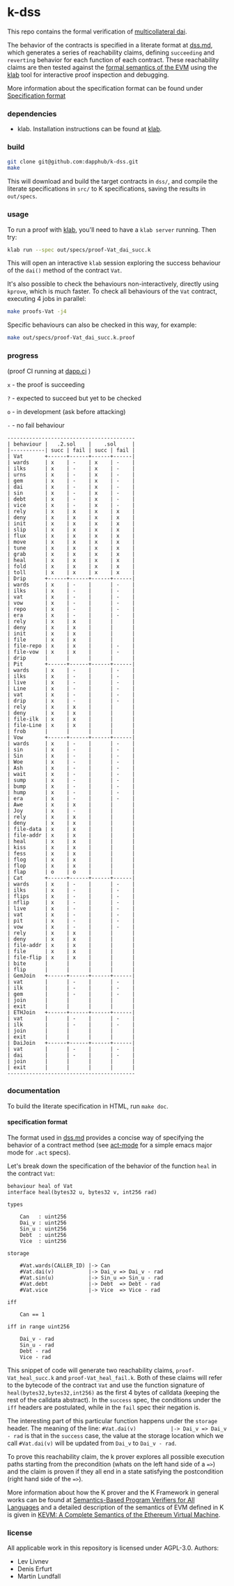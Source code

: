 # k-dss

This repo contains the formal verification of [multicollateral dai](https://github.com/makerdao/dss).

The behavior of the contracts is specified in a literate format at [dss.md](src/dss.md), which generates a series of reachability claims, defining `succeeding` and `reverting` behavior for each function of each contract. These reachability claims are then tested against the [formal semantics of the EVM](https://github.com/kframework/evm-semantics) using the [klab](https://github.com/dapphub/klab) tool for interactive proof inspection and debugging.

More information about the specification format can be found under [Specification format](###Specification-format)

### dependencies
* klab. Installation instructions can be found at [klab](https://github.com/dapphub/klab).

### build
```sh
git clone git@github.com:dapphub/k-dss.git
make
```

This will download and build the target contracts in `dss/`, and compile the literate specifications in `src/` to K specifications, saving the results in `out/specs`.

### usage

To run a proof with [klab](https://github.com/dapphub/klab), you'll need to have a `klab server` running. Then try:
```sh
klab run --spec out/specs/proof-Vat_dai_succ.k
```

This will open an interactive `klab` session exploring the success behaviour of the `dai()` method of the contract `Vat`.

It's also possible to check the behaviours non-interactively, directly using `kprove`, which is much faster. To check all behaviours of the `Vat` contract, executing 4 jobs in parallel:
```sh
make proofs-Vat -j4
```

Specific behaviours can also be checked in this way, for example:
```sh
make out/specs/proof-Vat_dai_succ.k.proof
```

### progress

(proof CI running at [dapp.ci](https://dapp.ci) )

`x` - the proof is succeeding

`?` - expected to succeed but yet to be checked

`o` - in development (ask before attacking)

`-` - no fail behaviour

```
-----------------------------------------
| behaviour |   .2.sol    |    .sol     |
|-----------| succ | fail | succ | fail |
| Vat       +------+------+------+------|
| wards     | x    | -    | x    | -    |
| ilks      | x    | -    | x    | -    |
| urns      | x    | -    | x    | -    |
| gem       | x    | -    | x    | -    |
| dai       | x    | -    | x    | -    |
| sin       | x    | -    | x    | -    |
| debt      | x    | -    | x    | -    |
| vice      | x    | -    | x    | -    |
| rely      | x    | x    | x    | x    |
| deny      | x    | x    | x    | x    |
| init      | x    | x    | x    | x    |
| slip      | x    | x    | x    | x    |
| flux      | x    | x    | x    | x    |
| move      | x    | x    | x    | x    |
| tune      | x    | x    | x    | x    |
| grab      | x    | x    | x    | x    |
| heal      | x    | x    | x    | x    |
| fold      | x    | x    | x    | x    |
| toll      | x    | x    | x    | x    |
| Drip      +------+------+------+------|
| wards     | x    | -    |      | -    |
| ilks      | x    | -    |      | -    |
| vat       | x    | -    |      | -    |
| vow       | x    | -    |      | -    |
| repo      | x    | -    |      | -    |
| era       | x    | -    |      | -    |
| rely      | x    | x    |      |      |
| deny      | x    | x    |      |      |
| init      | x    | x    |      |      |
| file      | x    | x    |      |      |
| file-repo | x    | x    |      | -    |
| file-vow  | x    | x    |      | -    |
| drip      |      |      |      |      |
| Pit       +------+------+------+------|
| wards     | x    | -    |      | -    |
| ilks      | x    | -    |      | -    |
| live      | x    | -    |      | -    |
| Line      | x    | -    |      | -    |
| vat       | x    | -    |      | -    |
| drip      | x    | -    |      | -    |
| rely      | x    | x    |      |      |
| deny      | x    | x    |      |      |
| file-ilk  | x    | x    |      |      |
| file-Line | x    | x    |      |      |
| frob      |      |      |      |      |
| Vow       +------+------+------+------|
| wards     | x    | -    |      | -    |
| sin       | x    | -    |      | -    |
| Sin       | x    | -    |      | -    |
| Woe       | x    | -    |      | -    |
| Ash       | x    | -    |      | -    |
| wait      | x    | -    |      | -    |
| sump      | x    | -    |      | -    |
| bump      | x    | -    |      | -    |
| hump      | x    | -    |      | -    |
| era       | x    | -    |      | -    |
| Awe       | x    | x    |      |      |
| Joy       | x    | -    |      |      |
| rely      | x    | x    |      |      |
| deny      | x    | x    |      |      |
| file-data | x    | x    |      |      |
| file-addr | x    | x    |      |      |
| heal      | x    | x    |      |      |
| kiss      | x    | x    |      |      |
| fess      | x    | x    |      |      |
| flog      | x    | x    |      |      |
| flop      | x    | x    |      |      |
| flap      | o    | o    |      |      |
| Cat       +------+------+------+------|
| wards     | x    | -    |      | -    |
| ilks      | x    | -    |      | -    |
| flips     | x    | -    |      | -    |
| nflip     | x    | -    |      | -    |
| live      | x    | -    |      | -    |
| vat       | x    | -    |      | -    |
| pit       | x    | -    |      | -    |
| vow       | x    | -    |      | -    |
| rely      | x    | x    |      |      |
| deny      | x    | x    |      |      |
| file-addr | x    | x    |      |      |
| file      | x    | x    |      |      |
| file-flip | x    | x    |      |      |
| bite      |      |      |      |      |
| flip      |      |      |      |      |
| GemJoin   +------+------+------+------|
| vat       |      | -    |      | -    |
| ilk       |      | -    |      | -    |
| gem       |      | -    |      | -    |
| join      |      |      |      |      |
| exit      |      |      |      |      |
| ETHJoin   +------+------+------+------|
| vat       |      | -    |      | -    |
| ilk       |      | -    |      | -    |
| join      |      |      |      |      |
| exit      |      |      |      |      |
| DaiJoin   +------+------+------+------|
| vat       |      | -    |      | -    |
| dai       |      | -    |      | -    |
| join      |      |      |      |      |
| exit      |      |      |      |      |
-----------------------------------------
```

### documentation

To build the literate specification in HTML, run `make doc`.

#### specification format
The format used in [dss.md](src/dss.md) provides a concise way of specifying the behavior of a contract method (see [act-mode](https://github.com/livnev/act-mode) for a simple emacs major mode for `.act` specs).

Let's break down the specification of the behavior of the function `heal` in the contract `Vat`:
```act
behaviour heal of Vat
interface heal(bytes32 u, bytes32 v, int256 rad)

types

    Can   : uint256
    Dai_v : uint256
    Sin_u : uint256
    Debt  : uint256
    Vice  : uint256

storage

    #Vat.wards(CALLER_ID) |-> Can
    #Vat.dai(v)           |-> Dai_v => Dai_v - rad
    #Vat.sin(u)           |-> Sin_u => Sin_u - rad
    #Vat.debt             |-> Debt  => Debt - rad
    #Vat.vice             |-> Vice  => Vice - rad

iff

    Can == 1

iff in range uint256

    Dai_v - rad
    Sin_u - rad
    Debt - rad
    Vice - rad
```
This snippet of code will generate two reachability claims, `proof-Vat_heal_succ.k` and `proof-Vat_heal_fail.k`. Both of these claims will refer to the bytecode of the contract `Vat` and use the function signature of `heal(bytes32,bytes32,int256)` as the first 4 bytes of calldata (keeping the rest of the calldata abstract). In the `success` spec, the conditions under the `iff` headers are postulated, while in the `fail` spec their negation is.

The interesting part of this particular function happens under the `storage` header. The meaning of the line:
`#Vat.dai(v)           |-> Dai_v => Dai_v - rad`
is that in the `success` case, the value at the storage location which we call `#Vat.dai(v)` will be updated from `Dai_v` to `Dai_v - rad`.

To prove this reachability claim, the k prover explores all possible execution paths starting from the precondition (whats on the left hand side of a `=>`) and the claim is proven if they all end in a state satisfying the postcondition (right hand side of the `=>`).

More information about how the K prover and the K Framework in general works can be found at [Semantics-Based Program Verifiers for All Languages](http://fsl.cs.illinois.edu/FSL/papers/2016/stefanescu-park-yuwen-li-rosu-2016-oopsla/stefanescu-park-yuwen-li-rosu-2016-oopsla-public.pdf) and a detailed description of the semantics of EVM defined in K is given in [KEVM: A Complete Semantics of the Ethereum Virtual Machine](https://www.ideals.illinois.edu/handle/2142/97207).

### license
All applicable work in this repository is licensed under AGPL-3.0. Authors:
* Lev Livnev
* Denis Erfurt
* Martin Lundfall
